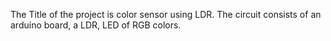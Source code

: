 The Title of the project is color sensor using LDR. The circuit consists of an arduino board, a LDR, LED of RGB colors. 

